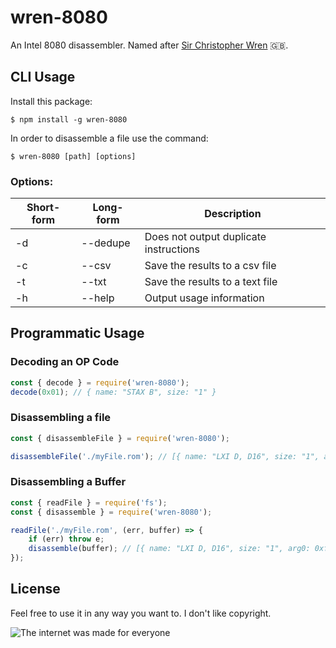 # wren-8080

An Intel 8080 disassembler. Named after [Sir Christopher Wren](https://pt.wikipedia.org/wiki/Christopher_Wren) 🇬🇧.


## CLI Usage

Install this package:

```console
$ npm install -g wren-8080
```

In order to disassemble a file use the command:

```console
$ wren-8080 [path] [options]
```

### Options:

| Short-form | Long-form | Description                             |
|------------|-----------|-----------------------------------------|
| -d         | --dedupe  | Does not output duplicate instructions  |
| -c         | --csv     | Save the results to a csv file          |
| -t         | --txt     | Save the results to a text file         |
| -h         | --help    | Output usage information                |


## Programmatic Usage

### Decoding an OP Code

```js
const { decode } = require('wren-8080');
decode(0x01); // { name: "STAX B", size: "1" }
```

### Disassembling a file

```js
const { disassembleFile } = require('wren-8080');

disassembleFile('./myFile.rom'); // [{ name: "LXI D, D16", size: "1", arg0: 0xff, arg1: 0x1c }, { name: "NOP", size: "1" }]
```

### Disassembling a Buffer

```js
const { readFile } = require('fs');
const { disassemble } = require('wren-8080');

readFile('./myFile.rom', (err, buffer) => {
    if (err) throw e;
    disassemble(buffer); // [{ name: "LXI D, D16", size: "1", arg0: 0xff, arg1: 0x1c }, { name: "NOP", size: "1" }]
});
```


## License

Feel free to use it in any way you want to. I don't like copyright.

![The internet was made for everyone](https://upload.wikimedia.org/wikipedia/commons/thumb/8/8b/Copyleft.svg/444px-Copyleft.svg.png)

